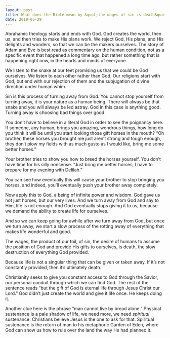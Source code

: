 ```yaml
---
layout: post
title: What does the Bible mean by &quot;the wages of sin is death&quot;?
date: 2019-05-29
---
```


<p>Abrahamic theology starts and ends with God. God creates the world, then us, and then tries to make His plans work. We reject God, His plans, and His delights and wonders, so that we can be the makers ourselves. The story of Adam and Eve is best read as commentary on the human condition, not as a specific event that happened a long time ago, but rather something that is happening right now, in the hearts and minds of everyone.</p><p>We listen to the snake at our feet promising us that we could be God ourselves. We listen to each other rather than God. Our religions start with God, but end with our rejection of them and the subjugation of divine direction under human whim.</p><p>Sin is this process of turning away from God. You cannot stop yourself from turning away, it is your nature as a human being. There will always be that snake and you will always be led astray. God in this case is anything good. Turning away is choosing bad things over good.</p><p>You don’t have to believe in a literal God in order to see the poignancy here. If someone, any human, brings you amazing, wondrous things, how long do you think it will be until you start looking those gift horses in the mouth? “Oh brother, these horses you brought me just aren’t strong and tough enough, they don’t plow my fields with as much gusto as I would like, bring me some better horses.”</p><p>Your brother tries to show you how to breed the horses yourself. You don’t have time for his silly nonsense. “Just bring me better horses, I have to prepare for my evening with Delilah.”</p><p>You can see how eventually this will cause your brother to stop bringing you horses, and indeed, you’ll eventually push your brother away completely.</p><p>Now apply this to God, a being of infinite power and wisdom. God gave us not just horses, but our very lives. And we turn away from God and say to Him, life is not enough. And God eventually stops giving it to us, because we demand the ability to create life for ourselves.</p><p>And so we can keep going for awhile after we turn away from God, but once we turn away, we start a slow process of the rotting away of everything that makes life wonderful and good.</p><p>The wages, the product of our toil, of sin, the desire of humans to assume the position of God and provide His gifts to ourselves, is death, the slow destruction of everything God provided.</p><p>Because life is not a singular thing that can be given or taken away. If it’s not constantly provided, then it’s ultimately death.</p><p>Christianity seeks to give you constant access to God through the Savior, our personal conduit through which we can find God. The rest of the sentence reads “but the gift of God is eternal life through Jesus Christ our Lord.” God didn’t just create the world and give it life once. He keeps doing it.</p><p>Another clue here is the phrase “man cannot live by bread alone.” Physical sustenance is a pale shadow of life, we need more, we need <i>spiritual</i> sustenance. Christians believe Jesus is the one to ask for that. Spiritual sustenance is the return of man to his metaphoric Garden of Eden, where God can show us how to rule over the land the way He had planned it.</p>
